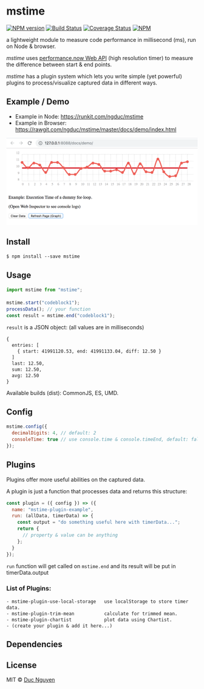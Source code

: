 # mstime

[![NPM version](https://img.shields.io/npm/v/mstime.svg?style=flat-square)](https://npmjs.org/package/mstime)
[![Build Status](https://img.shields.io/travis/ngduc/mstime/master.svg?style=flat-square)](https://travis-ci.org/ngduc/mstime) [![Coverage Status](https://img.shields.io/codecov/c/github/ngduc/mstime/master.svg?style=flat-square)](https://codecov.io/gh/ngduc/mstime/branch/master)
[![NPM](https://img.shields.io/npm/dt/mstime.svg?style=flat-square)](https://www.npmjs.com/package/mstime)

a lightweight module to measure code performance in millisecond (ms), run on Node & browser.

_mstime_ uses [performance.now Web API](https://developers.google.com/web/updates/2012/08/When-milliseconds-are-not-enough-performance-now) (high resolution timer) to measure the difference between start & end points.

_mstime_ has a plugin system which lets you write simple (yet powerful) plugins to process/visualize captured data in different ways.

## Example / Demo

* Example in Node: https://runkit.com/ngduc/mstime
* Example in Browser: https://rawgit.com/ngduc/mstime/master/docs/demo/index.html

![Demo Screenshot](/docs/screenshot-01.png)

## Install

    $ npm install --save mstime

## Usage

```js
import mstime from "mstime";

mstime.start("codeblock1");
processData(); // your function
const result = mstime.end("codeblock1");
```

`result` is a JSON object: (all values are in milliseconds)

```
{
  entries: [
    { start: 41991120.53, end: 41991133.04, diff: 12.50 }
  ]
  last: 12.50,
  sum: 12.50,
  avg: 12.50
}
```

Available builds (dist): CommonJS, ES, UMD.

## Config

```js
mstime.config({
  decimalDigits: 4, // default: 2
  consoleTime: true // use console.time & console.timeEnd, default: false
});
```

## Plugins

Plugins offer more useful abilities on the captured data.

A plugin is just a function that processes data and returns this structure:

```js
const plugin = ({ config }) => ({
  name: "mstime-plugin-example",
  run: (allData, timerData) => {
    const output = "do something useful here with timerData...";
    return {
      // property & value can be anything
    };
  }
});
```

`run` function will get called on `mstime.end` and its result will be put in timerData.output

### List of Plugins:
```
- mstime-plugin-use-local-storage   use localStorage to store timer data. 
- mstime-plugin-trim-mean           calculate for trimmed mean.
- mstime-plugin-chartist            plot data using Chartist.
- (create your plugin & add it here...)
```

## Dependencies

## License

MIT © [Duc Nguyen](https://github.com/ngduc)
